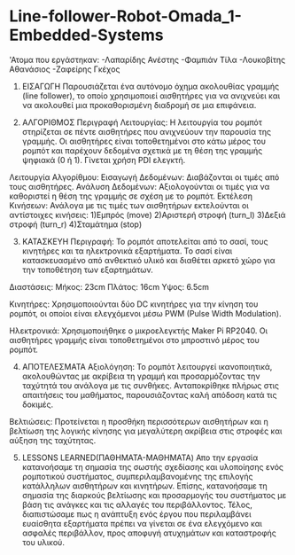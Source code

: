 # Line-follower-Robot-Omada_1-Embedded-Systems
'Ατομα που εργάστηκαν:
  -Λαπαρίδης Ανέστης
  -Φαμπιάν Τίλα
  -Λουκοβίτης Αθανάσιος
  -Ζαφείρης Γκέχος

1. ΕΙΣΑΓΩΓΗ
Παρουσιάζεται ένα αυτόνομο όχημα ακολουθίας γραμμής (line follower), το οποίο χρησιμοποιεί αισθητήρες για να ανιχνεύει και να ακολουθεί 
μια προκαθορισμένη διαδρομή σε μια επιφάνεια. 

2. ΑΛΓΟΡΙΘΜΟΣ
Περιγραφή Λειτουργίας:
Η λειτουργία του ρομπότ στηρίζεται σε πέντε αισθητήρες που ανιχνεύουν την παρουσία της γραμμής.
Οι αισθητήρες είναι τοποθετημένοι στο κάτω μέρος του ρομπότ και παρέχουν δεδομένα σχετικά με τη θέση της γραμμής ψηφιακά (0 ή 1).
Γίνεται χρήση PDI ελεγκτή.

Λειτουργία Αλγορίθμου:
Εισαγωγή Δεδομένων: Διαβάζονται οι τιμές από τους αισθητήρες.
Ανάλυση Δεδομένων: Αξιολογούνται οι τιμές για να καθοριστεί η θέση της γραμμής σε σχέση με το ρομπότ.
Εκτέλεση Κινήσεων: Ανάλογα με τις τιμές των αισθητήρων εκτελούνται οι αντίστοιχες κινήσεις:
  1)Εμπρός (move)
  2)Αριστερή στροφή (turn_l)
  3)Δεξιά στροφή (turn_r)
  4)Σταμάτημα (stop)

3. ΚΑΤΑΣΚΕΥΗ
Περιγραφή:
Το ρομπότ αποτελείται από το σασί, τους κινητήρες και τα ηλεκτρονικά εξαρτήματα.
Το σασί είναι κατασκευασμένο από ανθεκτικό υλικό και διαθέτει αρκετό χώρο για την τοποθέτηση των εξαρτημάτων.

Διαστάσεις:
Μήκος: 23cm
Πλάτος: 16cm
Υψος: 6.5cm

Κινητήρες:
Χρησιμοποιούνται δύο DC κινητήρες για την κίνηση του ρομπότ, οι οποίοι είναι ελεγχόμενοι μέσω PWM (Pulse Width Modulation).

Ηλεκτρονικά:
Χρησιμοποιήθηκε ο μικροελεγκτής Maker Pi RP2040. Οι αισθητήρες γραμμής είναι τοποθετημένοι στο μπροστινό μέρος του ρομπότ.

4. ΑΠΟΤΕΛΕΣΜΑΤΑ
Αξιολόγηση:
  Το ρομπότ λειτουργεί ικανοποιητικά, ακολουθώντας με ακρίβεια τη γραμμή και προσαρμόζοντας την ταχύτητά του ανάλογα με τις συνθήκες. Ανταποκρίθηκε πλήρως στις απαιτήσεις του μαθήματος, παρουσιάζοντας καλή απόδοση κατά   τις δοκιμές.

Βελτιώσεις:
  Προτείνεται η προσθήκη περισσότερων αισθητήρων και η βελτίωση της λογικής κίνησης για μεγαλύτερη ακρίβεια στις στροφές και αύξηση της ταχύτητας.

5. LESSONS LEARNED(ΠΑΘΗΜΑΤΑ-ΜΑΘΗΜΑΤΑ)
Απο την εργασία κατανοήσαμε τη σημασία της σωστής σχεδίασης και υλοποίησης ενός ρομποτικού συστήματος, συμπεριλαμβανομένης της επιλογής κατάλληλων αισθητήρων και κινητήρων.
Επίσης, κατανοήσαμε τη σημασία της διαρκούς βελτίωσης και προσαρμογής του συστήματος με βάση τις ανάγκες και τις αλλαγές του περιβάλλοντος.
Τέλος, διαπιστώσαμε πως η ανάπτυξη ενός έργου που περιλαμβάνει ευαίσθητα εξαρτήματα πρέπει να γίνεται σε ένα ελεγχόμενο και ασφαλές περιβάλλον, προς αποφυγή ατυχημάτων και καταστροφής του υλικού.
